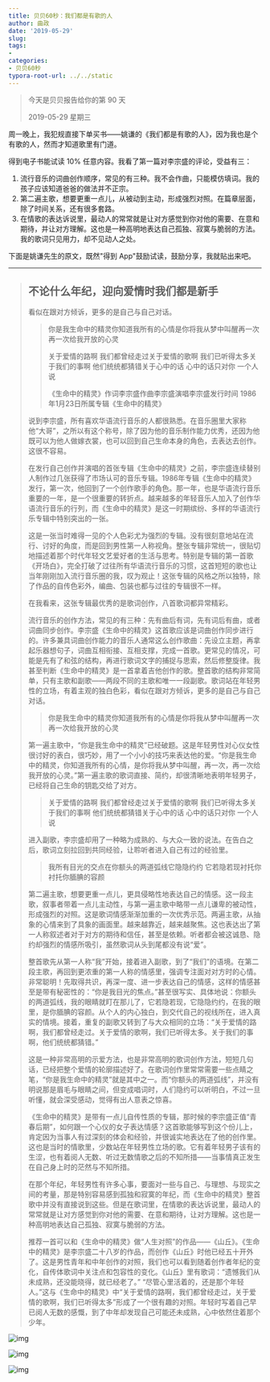 ```yaml
---
title: 贝贝60秒：我们都是有歌的人
author: 曲政
date: '2019-05-29'
slug: 
tags:
- 
categories:
- 贝贝60秒
typora-root-url: ../../static
---
```


>   今天是贝贝报告给你的第 90 天 
>
>   2019-05-29 星期三 

周一晚上，我犯规直接下单买书——姚谦的《我们都是有歌的人》，因为我也是个有歌的人，然而才知道歌里有门道。

得到电子书能试读 10% 任意内容。我看了第一篇对李宗盛的评论，受益有三：

1.  流行音乐的词曲创作顺序，常见的有三种。我不会作曲，只能模仿填词。我的孩子应该知道爸爸的做法并不正宗。
2.  第二遍主歌，想要更重一点儿，从被动到主动，形成强烈对照。在篇章层面，除了时间关系，还有很多套路。
3.  在情歌的表达诉说里，最动人的常常就是让对方感觉到你对他的需要、在意和期待，并让对方理解。这也是一种高明地表达自己孤独、寂寞与脆弱的方法。我的歌词只见用力，却不见动人之处。

下面是姚谦先生的原文，既然"得到 App"鼓励试读，鼓励分享，我就贴出来吧。

------

>   ## 不论什么年纪，迎向爱情时我们都是新手
>
>   看似在跟对方倾诉，更多的是自己与自己对话。
>
>   >   你是我生命中的精灵你知道我所有的心情是你将我从梦中叫醒再一次 再一次给我开放的心灵
>   >
>   >   关于爱情的路啊 我们都曾经走过关于爱情的歌啊 我们已听得太多关于我们的事啊 他们统统都猜错关于心中的话 心中的话只对你 一个人说
>   >
>   >   《生命中的精灵》作词李宗盛作曲李宗盛演唱李宗盛发行时间 1986年1月23日所属专辑《生命中的精灵》
>
>   说到李宗盛，所有喜欢华语流行音乐的人都很熟悉。在音乐圈里大家称他“大哥”，之所以有这个称号，除了因为他的音乐制作能力优秀，还因为他既可以为他人做嫁衣裳，也可以回到自己生命本身的角色，去表达去创作。这很不容易。
>
>   在发行自己创作并演唱的首张专辑《生命中的精灵》之前，李宗盛连续替别人制作过几张获得了市场认可的音乐专辑。1986年专辑《生命中的精灵》发行，第一次，他回到了一个创作歌手的角色。那一年，也是华语流行音乐重要的一年，是一个很重要的转折点。越来越多的年轻音乐人加入了创作华语流行音乐的行列，而《生命中的精灵》是这一时期缤纷、多样的华语流行乐专辑中特别突出的一张。
>
>   这是一张当时难得一见的个人色彩尤为强烈的专辑。没有很刻意地站在流行、讨好的角度，而是回到男性第一人称视角。整张专辑非常统一，很贴切地描述着那个时代年轻文艺爱好者的生活与思考。特别是专辑的第一首歌《开场白》，完全打破了过往所有华语流行音乐的习惯，这首短短的歌也让当年刚刚加入流行音乐圈的我，叹为观止！这张专辑的风格之所以独特，除了作品的自传色彩外，编曲、包装也都与过往的专辑很不一样。
>
>   在我看来，这张专辑最优秀的是歌词创作，八首歌词都异常精彩。
>
>   流行音乐的创作方法，常见的有三种：先有曲后有词，先有词后有曲，或者词曲同步创作。李宗盛《生命中的精灵》这首歌应该是词曲创作同步进行的。许多兼具词曲创作能力的音乐人通常这么创作歌曲：先设立主题，再拿起乐器想句子，词曲互相衔接、互相支撑，完成一首歌。更常见的情况，可能是先有了和弦的结构，再进行歌词文字的捕捉与思索，然后修整旋律。我甚至判断《生命中的精灵》是一首拿着吉他创作的歌。整首歌的结构非常简单，只有主歌和副歌——两段不同的主歌和唯一一段副歌。歌词站在年轻男性的立场，有着主观的独白色彩，看似在跟对方倾诉，更多的是自己与自己对话。
>
>   >   你是我生命中的精灵你知道我所有的心情是你将我从梦中叫醒再一次 再一次给我开放的心灵
>
>   第一遍主歌中，“你是我生命中的精灵”已经破题。这是年轻男性对心仪女性很讨好的表白，很巧妙，用了一个小小的技巧来表达他的爱。“你是我生命中的精灵，你知道我所有的心情，是你将我从梦中叫醒，再一次，再一次给我开放的心灵。”第一遍主歌的歌词直接、简约，却很清晰地表明年轻男子，已经将自己生命的钥匙交给了对方。
>
>   >   关于爱情的路啊 我们都曾经走过关于爱情的歌啊 我们已听得太多关于我们的事啊 他们统统都猜错关于心中的话 心中的话只对你 一个人说
>
>   进入副歌，李宗盛却用了一种略为成熟的、与大众一致的说法。在告白之后，歌词立刻拉回到共同经验，让聆听者进入自己有过的经验里。
>
>   >   我所有目光的交点在你额头的两道弧线它隐隐约约 它若隐若现衬托你 衬托你腼腆的容颜
>
>   第二遍主歌，想要更重一点儿，更具侵略性地表达自己的情感。这一段主歌，叙事者带着一点儿主动性，与第一遍主歌中略带一点儿谦卑的被动性，形成强烈的对照。这是歌词情感渐渐加重的一次优秀示范。两遍主歌，从抽象的心情来到了具象的画面里。越来越靠近，越来越聚焦。这也表达出了第一人称叙述者对于对方的期待和信任，甚至是依赖。听者都会被这诚恳、隐约却强烈的情感所吸引，虽然歌词从头到尾都没有说“爱”。
>
>   整首歌先从第一人称“我”开始，接着进入副歌，到了“我们”的语境。在第二段主歌，再回到更浓重的第一人称的情感里，强调专注面对对方时的心情。非常聪明！先取得共识，再深一度、进一步表达自己的情感，这样的情感甚至是带有秘密性的：“你是我目光的焦点。”甚至很写实、具体地说：你额头的两道弧线，我的眼睛就盯在那儿了，它若隐若现，它隐隐约约，在我的眼里，是你腼腆的容颜。从个人的内心独白，到交代自己的视线所在，进入真实的情境。接着，重复的副歌又转到了与大众相同的立场：“关于爱情的路啊，我们都曾经走过。关于爱情的歌啊，我们已听得太多。关于我们的事啊，他们统统都猜错。”
>
>   这是一种非常高明的示爱方法，也是非常高明的歌词创作方法，短短几句话，已经把整个爱情的轮廓描述好了。在歌词创作里常常需要一些点睛之笔，“你是我生命中的精灵”就是其中之一。而“你额头的两道弧线”，并没有明说那是眉毛与眼睛之间，但变成唱词时，人们隐约可以听明白，不过一旦听懂，就会深受感动，觉得有出人意表之惊喜。
>
>   《生命中的精灵》是带有一点儿自传性质的专辑，那时候的李宗盛正值“青春后期”，如何跟一个心仪的女子表达情感？这首歌能够写到这个份儿上，肯定因为当事人有过深刻的体会和经验，并很诚实地表达在了他的创作里。这也是当时的情歌里，少数站在年轻男性立场的歌。它有着年轻男子该有的生涩，也有着阅人无数、听过无数情歌之后的不知所措——当事情真正发生在自己身上时的茫然与不知所措。
>
>   在那个年纪，年轻男性有许多心事，要面对一些与自己、与理想、与现实之间的考量，那是特别容易感到孤独和寂寞的年纪，而《生命中的精灵》整首歌中并没有直接说到这些。但是在歌词里，在情歌的表达诉说里，最动人的常常就是让对方感觉到你对他的需要、在意和期待，让对方理解。这也是一种高明地表达自己孤独、寂寞与脆弱的方法。
>
>   推荐一首可以和《生命中的精灵》做“人生对照”的作品——《山丘》。《生命中的精灵》是李宗盛二十八岁的作品，而创作《山丘》时他已经五十开外了。这是男性青年和中年创作的对照，我们也可以看到随着创作者年纪的变化，自传体歌词中关注点和包容性的变化。《山丘》里有歌词：“遗憾我们从未成熟，还没能晓得，就已经老了。” “尽管心里活着的，还是那个年轻人。”这与《生命中的精灵》中“关于爱情的路啊，我们都曾经走过，关于爱情的歌啊，我们已听得太多”形成了一个很有趣的对照。年轻时写着自己早已阅人无数的感慨，到了中年却发现自己可能还未成熟，心中依然住着那个少年。

![img](/images/2019-05-29-%E8%B4%9D%E8%B4%9D60%E7%A7%92%EF%BC%9A%E6%88%91%E4%BB%AC%E9%83%BD%E6%98%AF%E6%9C%89%E6%AD%8C%E7%9A%84%E4%BA%BA/640-20200416120507041.jpeg)

![img](/images/2019-05-29-%E8%B4%9D%E8%B4%9D60%E7%A7%92%EF%BC%9A%E6%88%91%E4%BB%AC%E9%83%BD%E6%98%AF%E6%9C%89%E6%AD%8C%E7%9A%84%E4%BA%BA/640-20200416120507074.jpeg)

![img](/images/2019-05-29-%E8%B4%9D%E8%B4%9D60%E7%A7%92%EF%BC%9A%E6%88%91%E4%BB%AC%E9%83%BD%E6%98%AF%E6%9C%89%E6%AD%8C%E7%9A%84%E4%BA%BA/640-20200416120507077.jpeg)